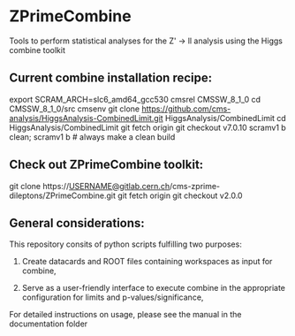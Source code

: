 # ZPrimeCombine
Tools to perform statistical analyses for the Z' -> ll analysis using the Higgs combine toolkit

## Current combine installation recipe:
export SCRAM_ARCH=slc6_amd64_gcc530
cmsrel CMSSW_8_1_0
cd CMSSW_8_1_0/src 
cmsenv
git clone https://github.com/cms-analysis/HiggsAnalysis-CombinedLimit.git HiggsAnalysis/CombinedLimit
cd HiggsAnalysis/CombinedLimit
git fetch origin
git checkout v7.0.10
scramv1 b clean; scramv1 b # always make a clean build
## Check out ZPrimeCombine toolkit:
git clone https://USERNAME@gitlab.cern.ch/cms-zprime-dileptons/ZPrimeCombine.git
git fetch origin
git checkout v2.0.0
## General considerations:  
This repository consits of python scripts fulfilling two purposes:

1) Create datacards and ROOT files containing workspaces as input for combine,

2) Serve as a user-friendly interface to execute combine in the appropriate configuration for limits and p-values/significance,

For detailed instructions on usage, please see the manual in the documentation folder
